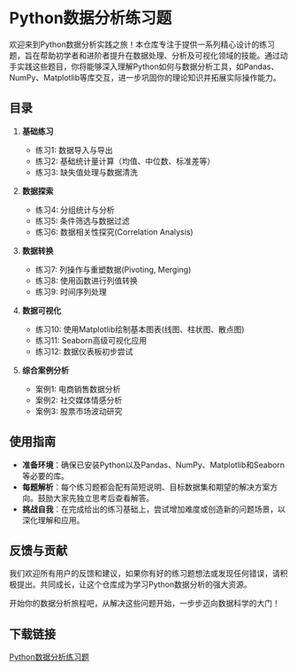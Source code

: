 # Python数据分析练习题

欢迎来到Python数据分析实践之旅！本仓库专注于提供一系列精心设计的练习题，旨在帮助初学者和进阶者提升在数据处理、分析及可视化领域的技能。通过动手实践这些题目，你将能够深入理解Python如何与数据分析工具，如Pandas、NumPy、Matplotlib等库交互，进一步巩固你的理论知识并拓展实际操作能力。

## 目录

1. **基础练习**
   - 练习1: 数据导入与导出
   - 练习2: 基础统计量计算（均值、中位数、标准差等）
   - 练习3: 缺失值处理与数据清洗

2. **数据探索**
   - 练习4: 分组统计与分析
   - 练习5: 条件筛选与数据过滤
   - 练习6: 数据相关性探究(Correlation Analysis)

3. **数据转换**
   - 练习7: 列操作与重塑数据(Pivoting, Merging)
   - 练习8: 使用函数进行列值转换
   - 练习9: 时间序列处理

4. **数据可视化**
   - 练习10: 使用Matplotlib绘制基本图表(线图、柱状图、散点图)
   - 练习11: Seaborn高级可视化应用
   - 练习12: 数据仪表板初步尝试

5. **综合案例分析**
   - 案例1: 电商销售数据分析
   - 案例2: 社交媒体情感分析
   - 案例3: 股票市场波动研究

## 使用指南

- **准备环境**：确保已安装Python以及Pandas、NumPy、Matplotlib和Seaborn等必要的库。
- **每题解析**：每个练习题都会配有简短说明、目标数据集和期望的解决方案方向。鼓励大家先独立思考后查看解答。
- **挑战自我**：在完成给出的练习基础上，尝试增加难度或创造新的问题场景，以深化理解和应用。

## 反馈与贡献

我们欢迎所有用户的反馈和建议，如果你有好的练习题想法或发现任何错误，请积极提出。共同成长，让这个仓库成为学习Python数据分析的强大资源。

开始你的数据分析旅程吧，从解决这些问题开始，一步步迈向数据科学的大门！

## 下载链接

[Python数据分析练习题](https://pan.quark.cn/s/08e098b228b8)